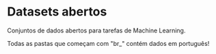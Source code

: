 # Datasets abertos
Conjuntos de dados abertos para tarefas de Machine Learning.

Todas as pastas que começam com "br_" contém dados em português!
